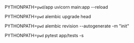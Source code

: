 

PYTHONPATH=`pwd`/app uvicorn main:app --reload

PYTHONPATH=`pwd` alembic upgrade head

PYTHONPATH=`pwd` alembic revision --autogenerate -m "init"

PYTHONPATH=`pwd` pytest  app/tests -s
